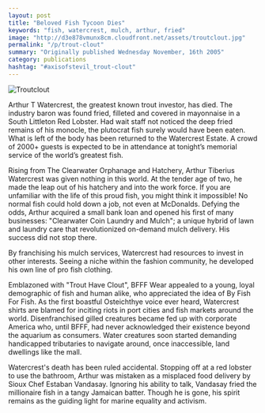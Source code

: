 ```yaml
---
layout: post
title: "Beloved Fish Tycoon Dies"
keywords: "fish, watercrest, mulch, arthur, fried"
image: "http://d3e878vmunx8cm.cloudfront.net/assets/troutclout.jpg"
permalink: "/p/trout-clout"
summary: "Originally published Wednesday November, 16th 2005"
category: publications
hashtag: "#axisofstevil_trout-clout"
---
```


[id_1]: http://d3e878vmunx8cm.cloudfront.net/assets/troutclout.jpg "Troutclout"
![Troutclout][id_1]

Arthur T Watercrest, the greatest known trout investor, has died. The industry baron was found fried, filleted and covered in mayonnaise in a South Littleton Red Lobster. Had wait staff not noticed the deep fried remains of his monocle, the plutocrat fish surely would have been eaten. What is left of the body has been returned to the Watercrest Estate. A crowd of 2000+ guests is expected to be in attendance at tonight’s memorial service of the world’s greatest fish.

Rising from The Clearwater Orphanage and Hatchery, Arthur Tiberius Watercrest was given nothing in this world. At the tender age of two, he made the leap out of his hatchery and into the work force. If you are unfamiliar with the life of this proud fish, you might think it impossible! No normal fish could hold down a job, not even at McDonalds. Defying the odds, Arthur acquired a small bank loan and opened his first of many businesses: "Clearwater Coin Laundry and Mulch"; a unique hybrid of lawn and laundry care that revolutionized on-demand mulch delivery. His success did not stop there. 

By franchising his mulch services, Watercrest had resources to invest in other interests. Seeing a niche within the fashion community, he developed his own line of pro fish clothing. 

Emblazoned with "Trout Have Clout", BFFF Wear appealed to a young, loyal demographic of fish and human alike, who appreciated the idea of By Fish For Fish. As the first boastful Osteichthye voice ever heard, Watercrest shirts are blamed for inciting riots in port cities and fish markets around the world. Disenfranchised gilled creatures became fed up with corporate America who, until BFFF, had never acknowledged their existence beyond the aquarium as consumers. Water creatures soon started demanding handicapped tributaries to navigate around, once inaccessible, land dwellings like the mall.

Watercrest's death has been ruled accidental. Stopping off at a red lobster to use the bathroom, Arthur was mistaken as a misplaced food delivery by Sioux Chef Estaban Vandasay. Ignoring his ability to talk, Vandasay fried the millionaire fish in a tangy Jamaican batter. Though he is gone, his spirit remains as the guiding light for marine equality and activism.

